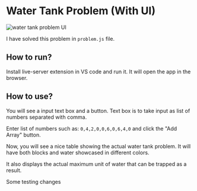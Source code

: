 # Water Tank Problem (With UI)

![water tank problem UI](https://user-images.githubusercontent.com/42366136/149638378-eb8b150a-f862-4517-8f9c-c1d37491577c.PNG)


I have solved this problem in `problem.js` file.


## How to run?

Install live-server extension in VS code and run it. It will open the app in the browser.


## How to use?

You will see a input text box and a button. Text box is to take input as list of numbers separated with comma.

Enter list of numbers such as: `0,4,2,0,0,6,0,6,4,0` and click the "Add Array" button.

Now, you will see a nice table showing the actual water tank problem. It will have both blocks and water showcased in different colors.

It also displays the actual maximum unit of water that can be trapped as a result.

Some testing changes
